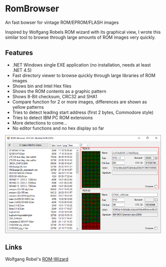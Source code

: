 # RomBrowser

An fast bowser for vintage ROM/EPROM/FLASH images

Inspired by Wolfgang Robels ROM wizard with its graphical view, I wrote this similar tool to browse through large amounts of ROM images very quickly.

## Features

- .NET Windows single EXE application (no installation, needs at least .NET 4.5)
- Fast directory viewer to browse quickly through large libraries of ROM images
- Shows bin and Intel Hex files
- Shows the ROM contents as a graphic pattern
- Shows 8-Bit checksum, CRC32 and SHA1
- Compare function for 2 or more images, differences are shown as yellow patterns
- Tries to detect leading start address (first 2 bytes, Commodore style)
- Tries to detect IBM PC ROM extensions
- More detections to come...
- No editor functions and no hex display so far

![Screenshot](https://github.com/detlefgerhardt/RomBrowser/blob/master/screen1.png)

## Links

Wolfgang Robel's [ROM-Wizard](http://www.wolfgangrobel.de/romwizard.htm)
